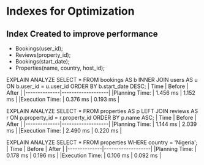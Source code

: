 # Indexes for Optimization

## Index Created to improve performance

- Bookings(user_id);
- Reviews(property_id);
- Bookings(start_date);
- Properties(name, country, host_id);

EXPLAIN ANALYZE SELECT \* FROM bookings AS b
INNER JOIN users AS u ON b.user_id = u.user_id ORDER BY b.start_date DESC;
| Time | Before | After |
|--------------|-------------------|
|Planning Time: | 1.456 ms | 1.152 ms |
|Execution Time: | 0.376 ms | 0.193 ms |

EXPLAIN ANALYZE SELECT \* FROM properties AS p
LEFT JOIN reviews AS r ON p.property_id = r.property_id ORDER BY p.name ASC;
| Time | Before | After |
|--------------|-------------------|
|Planning Time: | 1.144 ms | 2.039 ms |
|Execution Time: | 2.490 ms | 0.220 ms |

EXPLAIN ANALYZE SELECT \* FROM properties WHERE country = 'Nigeria';
| Time | Before | After |
|--------------|-------------------|
|Planning Time: | 0.178 ms | 0.196 ms |
|Execution Time: | 0.106 ms | 0.092 ms |
